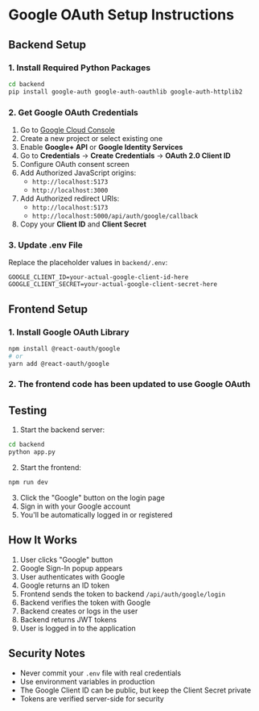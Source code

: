 # Google OAuth Setup Instructions

## Backend Setup

### 1. Install Required Python Packages
```bash
cd backend
pip install google-auth google-auth-oauthlib google-auth-httplib2
```

### 2. Get Google OAuth Credentials
1. Go to [Google Cloud Console](https://console.cloud.google.com/)
2. Create a new project or select existing one
3. Enable **Google+ API** or **Google Identity Services**
4. Go to **Credentials** → **Create Credentials** → **OAuth 2.0 Client ID**
5. Configure OAuth consent screen
6. Add Authorized JavaScript origins:
   - `http://localhost:5173`
   - `http://localhost:3000`
7. Add Authorized redirect URIs:
   - `http://localhost:5173`
   - `http://localhost:5000/api/auth/google/callback`
8. Copy your **Client ID** and **Client Secret**

### 3. Update .env File
Replace the placeholder values in `backend/.env`:
```env
GOOGLE_CLIENT_ID=your-actual-google-client-id-here
GOOGLE_CLIENT_SECRET=your-actual-google-client-secret-here
```

## Frontend Setup

### 1. Install Google OAuth Library
```bash
npm install @react-oauth/google
# or
yarn add @react-oauth/google
```

### 2. The frontend code has been updated to use Google OAuth

## Testing

1. Start the backend server:
```bash
cd backend
python app.py
```

2. Start the frontend:
```bash
npm run dev
```

3. Click the "Google" button on the login page
4. Sign in with your Google account
5. You'll be automatically logged in or registered

## How It Works

1. User clicks "Google" button
2. Google Sign-In popup appears
3. User authenticates with Google
4. Google returns an ID token
5. Frontend sends the token to backend `/api/auth/google/login`
6. Backend verifies the token with Google
7. Backend creates or logs in the user
8. Backend returns JWT tokens
9. User is logged in to the application

## Security Notes

- Never commit your `.env` file with real credentials
- Use environment variables in production
- The Google Client ID can be public, but keep the Client Secret private
- Tokens are verified server-side for security
